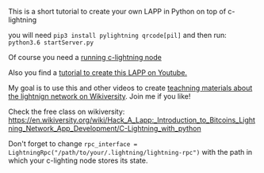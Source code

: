 This is a short tutorial to create your own LAPP in Python on top of c-lightning

you will need `pip3 install pylightning qrcode[pil]` and then run: `python3.6 startServer.py`

Of course you need a [running c-lightning node](https://github.com/ElementsProject/lightning)

Also you find a [tutorial to create this LAPP on Youtube.](https://youtu.be/HXVDwRnU7_I)

My goal is to use this and other videos to create [teachning materials about the lightnign network on Wikiversity](https://en.wikiversity.org/wiki/Lightning_Network). Join me if you like!

Check the free class on wikiversity: https://en.wikiversity.org/wiki/Hack_A_Lapp:_Introduction_to_Bitcoins_Lightning_Network_App_Development/C-Lightning_with_python

Don't forget to change `rpc_interface = LightningRpc("/path/to/your/.lightning/lightning-rpc")` with the path in which your c-lighting node stores its state.
